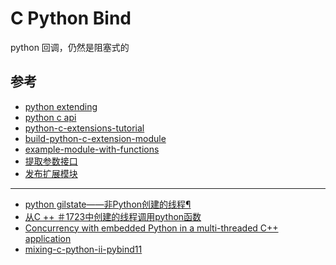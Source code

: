 # C Python Bind

python 回调，仍然是阻塞式的


## 参考

- [python extending](https://docs.python.org/3/extending/)
- [python c api](https://docs.python.org/3/c-api/)
- [python-c-extensions-tutorial](https://tutorialedge.net/python/python-c-extensions-tutorial/)
- [build-python-c-extension-module](https://realpython.com/build-python-c-extension-module/)
- [example-module-with-functions](https://www.hardikp.com/2017/12/30/python-cpp/#example-module-with-functions)
- [提取参数接口](https://docs.python.org/2/extending/extending.html#calling-python-functions-from-c)
- [发布扩展模块](https://docs.python.org/2/extending/building.html)

___

- [python gilstate——非Python创建的线程¶
](https://docs.python.org/zh-cn/3/c-api/init.html#gilstate)
- [从C ++ ＃1723中创建的线程调用python函数](https://github.com/pybind/pybind11/issues/1723)
- [Concurrency with embedded Python in a multi-threaded C++ application](https://www.codevate.com/blog/7-concurrency-with-embedded-python-in-a-multi-threaded-c-application)
- [mixing-c-python-ii-pybind11](https://www.slideshare.net/corehard_by/mixing-c-python-ii-pybind11)